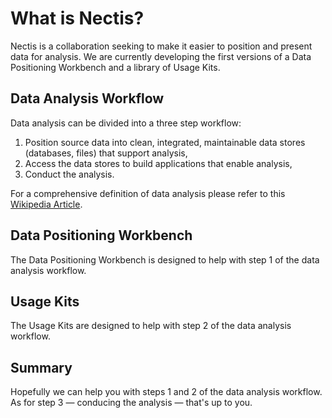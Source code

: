 # What is Nectis?

Nectis is a collaboration seeking to make it easier to position and present data for analysis. We are currently developing the first versions of a Data Positioning Workbench and a library of Usage Kits.

## Data Analysis Workflow

Data analysis can be divided into a three step workflow:

1. Position source data into clean, integrated, maintainable data stores (databases, files) that support analysis,
1. Access the data stores to build applications that enable analysis,
1. Conduct the analysis.

For a comprehensive definition of data analysis please refer to this [Wikipedia Article](https://en.wikipedia.org/wiki/Data_analysis).

## Data Positioning Workbench

The Data Positioning Workbench is designed to help with step 1 of the data analysis workflow.

## Usage Kits

The Usage Kits are designed to help with step 2 of the data analysis workflow.

## Summary

Hopefully we can help you with steps 1 and 2 of the data analysis workflow. As for step 3 — conducing the analysis — that's up to you.
